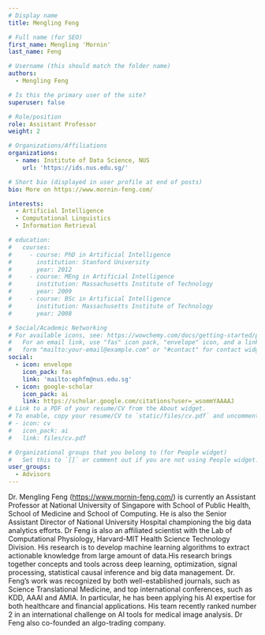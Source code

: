 ```yaml
---
# Display name
title: Mengling Feng

# Full name (for SEO)
first_name: Mengling 'Mornin'
last_name: Feng

# Username (this should match the folder name)
authors:
  - Mengling Feng

# Is this the primary user of the site?
superuser: false

# Role/position
role: Assistant Professor
weight: 2

# Organizations/Affiliations
organizations:
  - name: Institute of Data Science, NUS
    url: 'https://ids.nus.edu.sg/'

# Short bio (displayed in user profile at end of posts)
bio: More on https://www.mornin-feng.com/

interests:
  - Artificial Intelligence
  - Computational Linguistics
  - Information Retrieval

# education:
#   courses:
#     - course: PhD in Artificial Intelligence
#       institution: Stanford University
#       year: 2012
#     - course: MEng in Artificial Intelligence
#       institution: Massachusetts Institute of Technology
#       year: 2009
#     - course: BSc in Artificial Intelligence
#       institution: Massachusetts Institute of Technology
#       year: 2008

# Social/Academic Networking
# For available icons, see: https://wowchemy.com/docs/getting-started/page-builder/#icons
#   For an email link, use "fas" icon pack, "envelope" icon, and a link in the
#   form "mailto:your-email@example.com" or "#contact" for contact widget.
social:
  - icon: envelope
    icon_pack: fas
    link: 'mailto:ephfm@nus.edu.sg'
  - icon: google-scholar
    icon_pack: ai
    link: https://scholar.google.com/citations?user=_wsommYAAAAJ
# Link to a PDF of your resume/CV from the About widget.
# To enable, copy your resume/CV to `static/files/cv.pdf` and uncomment the lines below.
# - icon: cv
#   icon_pack: ai
#   link: files/cv.pdf

# Organizational groups that you belong to (for People widget)
#   Set this to `[]` or comment out if you are not using People widget.
user_groups:
  - Advisors
---
```


Dr. Mengling Feng (https://www.mornin-feng.com/) is currently an Assistant Professor at National University of Singapore with School of Public Health, School of Medicine and School of Computing. He is also the Senior Assistant Director of National University Hospital championing the big data analytics efforts. Dr Feng is also an affiliated scientist with the Lab of Computational Physiology, Harvard-MIT Health Science Technology Division. His research is to develop machine learning algorithms to extract actionable knowledge from large amount of data.His research brings together concepts and tools across deep learning, optimization, signal processing, statistical causal inference and big data management. Dr. Feng’s work was recognized by both well-established journals, such as Science Translational Medicine, and top international conferences, such as KDD, AAAI and AMIA. In particular, he has been applying his AI expertise for both healthcare and financial applications. His team recently ranked number 2 in an international challenge on AI tools for medical image analysis. Dr Feng also co-founded an algo-trading company. 
